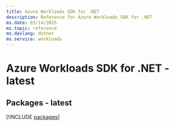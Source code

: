 ```yaml
---
title: Azure Workloads SDK for .NET
description: Reference for Azure Workloads SDK for .NET
ms.date: 03/14/2025
ms.topic: reference
ms.devlang: dotnet
ms.service: workloads
---
```

# Azure Workloads SDK for .NET - latest
## Packages - latest
[!INCLUDE [packages](workloads-index.md)]